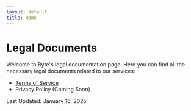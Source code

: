 ```yaml
---
layout: default
title: Home
---
```


# Legal Documents

Welcome to Byte's legal documentation page. Here you can find all the necessary legal documents related to our services:

* [Terms of Service](tos)
* Privacy Policy (Coming Soon)

Last Updated: January 16, 2025
